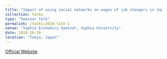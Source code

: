 ```yaml
---
title: "Impact of using social networks on wages of job changers in Japan"
collection: talks
type: "Seminar Talk"
permalink: /talks/2018-talk-1
venue: "Sophia Economics Seminar, Sophia University"
date: 2018-10-26
location: "Tokyo, Japan"
---
```


[Official Website](https://dept.sophia.ac.jp/econ/eng/research/old/)
